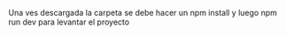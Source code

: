 Una ves descargada la carpeta se debe hacer un npm install y luego npm run dev para levantar el proyecto
